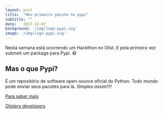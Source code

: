 ```yaml
---
layout: post
title:  "Meu primeiro pacote no pypi"
subtitle: ""
date:   2017-12-07
background: '/img/logo-pypi.svg'
image: '/img/logo-pypi.svg'
---
```


Nesta semana está ocorrendo um Hackthon no Olist. E pela primeira vez submeti um package para Pypi.  :smile:

## Mas o que Pypi?

É um repositório de software open-source oficial do Python. Todo mundo pode enviar seus pacotes para lá.
*Simples assim!!!!*

[Para saber mais](https://pypi.python.org/pypi)

[Olisters developers](https://pypi.python.org/pypi/tapioca-statuspage)
